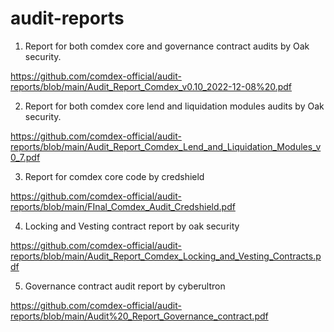 # audit-reports



1. Report for both comdex core and governance contract audits by Oak security.

https://github.com/comdex-official/audit-reports/blob/main/Audit_Report_Comdex_v0.10_2022-12-08%20.pdf


2. Report for both comdex core lend and liquidation modules audits by Oak security.

https://github.com/comdex-official/audit-reports/blob/main/Audit_Report_Comdex_Lend_and_Liquidation_Modules_v0_7.pdf

3. Report for comdex core code by credshield

https://github.com/comdex-official/audit-reports/blob/main/FInal_Comdex_Audit_Credshield.pdf

4. Locking and Vesting contract report by oak security

https://github.com/comdex-official/audit-reports/blob/main/Audit_Report_Comdex_Locking_and_Vesting_Contracts.pdf

5. Governance contract audit report by cyberultron

https://github.com/comdex-official/audit-reports/blob/main/Audit%20_Report_Governance_contract.pdf
